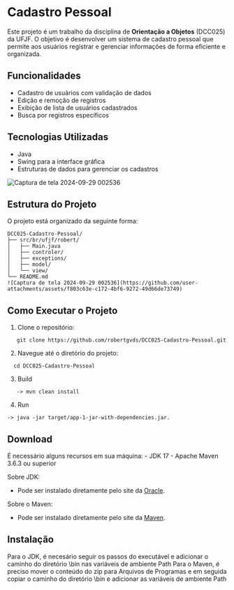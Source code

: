 # Cadastro Pessoal

Este projeto é um trabalho da disciplina de **Orientação a Objetos** (DCC025) da UFJF. O objetivo é desenvolver um sistema de cadastro pessoal que permite aos usuários registrar e gerenciar informações de forma eficiente e organizada.

## Funcionalidades

- Cadastro de usuários com validação de dados
- Edição e remoção de registros
- Exibição de lista de usuários cadastrados
- Busca por registros específicos

## Tecnologias Utilizadas

- Java
- Swing para a interface gráfica
- Estruturas de dados para gerenciar os cadastros

![Captura de tela 2024-09-29 002536](https://github.com/user-attachments/assets/3b9595d4-7e46-4a90-81d8-b529c88f3f71)

## Estrutura do Projeto

O projeto está organizado da seguinte forma:

```
DCC025-Cadastro-Pessoal/
├── src/br/ufjf/robert/
│   ├── Main.java
│   ├── controler/
│   ├── exceptions/
│   ├── model/
│   └── view/
└── README.md
![Captura de tela 2024-09-29 002536](https://github.com/user-attachments/assets/f803c63e-c172-4bf6-9272-49d66de73749)
```

## Como Executar o Projeto

1. Clone o repositório:
```
   git clone https://github.com/robertgvds/DCC025-Cadastro-Pessoal.git
```

2. Navegue até o diretório do projeto:
```
  cd DCC025-Cadastro-Pessoal
```

3. Build
```
   -> mvn clean install
```

4. Run
```
-> java -jar target/app-1-jar-with-dependencies.jar.
```

## Download
É necessário alguns recursos em sua máquina: - JDK 17 - Apache Maven 3.6.3 ou superior

Sobre JDK:
- Pode ser instalado diretamente pelo site da [Oracle](https://www.oracle.com/java/technologies/javase/jdk17-archive-downloads.html).

Sobre o Maven:
- Pode ser instalado diretamente pelo site da [Maven](https://maven.apache.org/download.cgi).

## Instalação
Para o JDK, é necesário seguir os passos do executável e adicionar o caminho do diretório \bin nas variáveis de ambiente Path
Para o Maven, é preciso mover o conteúdo do zip para Arquivos de Programas e em seguida copiar o caminho do diretório \bin e adicionar as variáveis de ambiente Path
